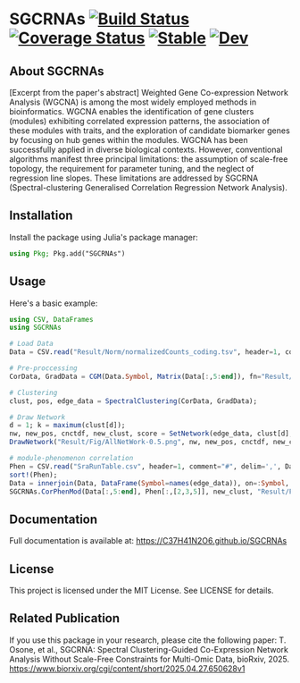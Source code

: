 # SGCRNAs [![Build Status](https://github.com/C37H41N2O6/SGCRNAs/actions/workflows/CI.yml/badge.svg?branch=main)](https://github.com/C37H41N2O6/SGCRNAs/actions/workflows/CI.yml?query=branch%3Amain) [![Coverage Status](https://coveralls.io/repos/github/C37H41N2O6/SGCRNAs/badge.svg?branch=main)](https://coveralls.io/github/C37H41N2O6/SGCRNAs?branch=main) [![Stable](https://img.shields.io/badge/docs-stable-blue.svg)](https://C37H41N2O6.github.io/SGCRNAs/stable/) [![Dev](https://img.shields.io/badge/docs-dev-blue.svg)](https://C37H41N2O6.github.io/SGCRNAs/dev/)

## About SGCRNAs
[Excerpt from the paper's abstract]
Weighted Gene Co-expression Network Analysis (WGCNA) is among the most widely employed methods in bioinformatics. WGCNA enables the identification of gene clusters (modules) exhibiting correlated expression patterns, the association of these modules with traits, and the exploration of candidate biomarker genes by focusing on hub genes within the modules. WGCNA has been successfully applied in diverse biological contexts. However, conventional algorithms manifest three principal limitations: the assumption of scale-free topology, the requirement for parameter tuning, and the neglect of regression line slopes. These limitations are addressed by SGCRNA (Spectral-clustering Generalised Correlation Regression Network Analysis).

## Installation
Install the package using Julia's package manager:
```julia
using Pkg; Pkg.add("SGCRNAs")
```

## Usage
Here's a basic example:
```julia
using CSV, DataFrames
using SGCRNAs

# Load Data
Data = CSV.read("Result/Norm/normalizedCounts_coding.tsv", header=1, comment="#", delim='\t', DataFrame);

# Pre-proccessing
CorData, GradData = CGM(Data.Symbol, Matrix(Data[:,5:end]), fn="Result/coding-FTEST", mode=:FTEST);

# Clustering
clust, pos, edge_data = SpectralClustering(CorData, GradData);

# Draw Network
d = 1; k = maximum(clust[d]);
nw, new_pos, cnctdf, new_clust, score = SetNetwork(edge_data, clust[d], pos, il=collect(1:k));
DrawNetwork("Result/Fig/AllNetWork-0.5.png", nw, new_pos, cnctdf, new_clust, k, node_scores=score, edge_mode=:ALL, edge_threshold=0.5);

# module-phenomenon correlation
Phen = CSV.read("SraRunTable.csv", header=1, comment="#", delim=',', DataFrame);
sort!(Phen);
Data = innerjoin(Data, DataFrame(Symbol=names(edge_data)), on=:Symbol, order=:right);
SGCRNAs.CorPhenMod(Data[:,5:end], Phen[:,[2,3,5]], new_clust, "Result/Fig/CorPhenMod.png");
```

## Documentation
Full documentation is available at: https://C37H41N2O6.github.io/SGCRNAs

## License
This project is licensed under the MIT License. See LICENSE for details.

## Related Publication
If you use this package in your research, please cite the following paper:
T. Osone, et al., SGCRNA: Spectral Clustering-Guided Co-Expression Network Analysis Without Scale-Free Constraints for Multi-Omic Data, bioRxiv, 2025.
https://www.biorxiv.org/cgi/content/short/2025.04.27.650628v1

